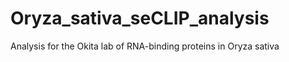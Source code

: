 # Oryza_sativa_seCLIP_analysis
 Analysis for the Okita lab of RNA-binding proteins in Oryza sativa 
